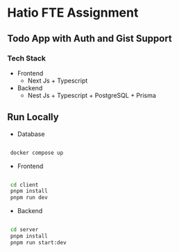 # Hatio FTE Assignment

## Todo App with Auth and Gist Support

### Tech Stack

- Frontend
  - Next Js + Typescript
- Backend
  - Nest Js + Typescript + PostgreSQL + Prisma 


## Run Locally


- Database
```bash

 docker compose up

```


- Frontend
```bash

 cd client
 pnpm install
 pnpm run dev

```

- Backend
```bash

 cd server
 pnpm install
 pnpm run start:dev

```
